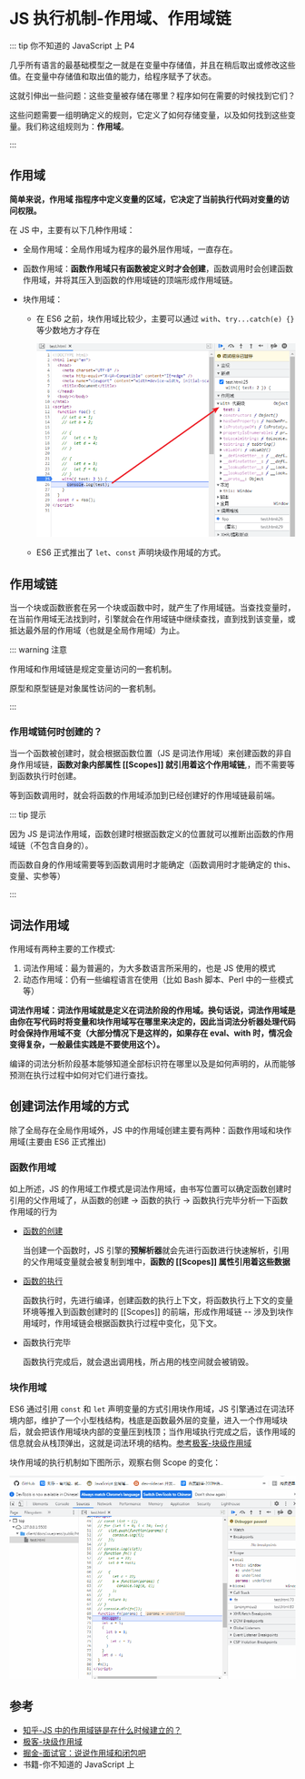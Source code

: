 # JS 执行机制-作用域、作用域链

::: tip 你不知道的 JavaScript 上 P4

几乎所有语言的最基础模型之一就是在变量中存储值，并且在稍后取出或修改这些值。在变量中存储值和取出值的能力，给程序赋予了状态。

这就引伸出一些问题：这些变量被存储在哪里？程序如何在需要的时候找到它们？

这些问题需要一组明确定义的规则，它定义了如何存储变量，以及如何找到这些变量。我们称这组规则为：**作用域**。

:::

## 作用域

**简单来说，作用域 指程序中定义变量的区域，它决定了当前执行代码对变量的访问权限。**

在 JS 中，主要有以下几种作用域：

- 全局作用域：全局作用域为程序的最外层作用域，一直存在。

- 函数作用域：**函数作用域只有函数被定义时才会创建**，函数调用时会创建函数作用域，并将其压入到函数的作用域链的顶端形成作用域链。

- 块作用域：

  - 在 ES6 之前，块作用域比较少，主要可以通过 `with`、`try...catch(e) {}`等少数地方才存在

    ![image-20211125110314240](/img/47.png)

  - ES6 正式推出了 `let`、`const` 声明块级作用域的方式。

## 作用域链

当一个块或函数嵌套在另一个块或函数中时，就产生了作用域链。当查找变量时，在当前作用域无法找到时，引擎就会在作用域链中继续查找，直到找到该变量，或抵达最外层的作用域（也就是全局作用域）为止。

::: warning 注意

作用域和作用域链是规定变量访问的一套机制。

原型和原型链是对象属性访问的一套机制。

:::

### 作用域链何时创建的？

当一个函数被创建时，就会根据函数位置（JS 是词法作用域）来创建函数的非自身作用域链，**函数对象内部属性 [[Scopes]] 就引用着这个作用域链**,，而不需要等到函数执行时创建。

等到函数调用时，就会将函数的作用域添加到已经创建好的作用域链最前端。

::: tip 提示

因为 JS 是词法作用域，函数创建时根据函数定义的位置就可以推断出函数的作用域链（不包含自身的）。

而函数自身的作用域需要等到函数调用时才能确定（函数调用时才能确定的 this、变量、实参等）

:::

## 词法作用域

作用域有两种主要的工作模式:

1. 词法作用域：最为普遍的，为大多数语言所采用的，也是 JS 使用的模式
2. 动态作用域：仍有一些编程语言在使用（比如 Bash 脚本、Perl 中的一些模式等）

**词法作用域：词法作用域就是定义在词法阶段的作用域。换句话说，词法作用域是由你在写代码时将变量和块作用域写在哪里来决定的，因此当词法分析器处理代码时会保持作用域不变（大部分情况下是这样的，如果存在 eval、with 时，情况会变得复杂，一般最佳实践是不要使用这个）。**

编译的词法分析阶段基本能够知道全部标识符在哪里以及是如何声明的，从而能够预测在执行过程中如何对它们进行查找。

## 创建词法作用域的方式

除了全局存在全局作用域外，JS 中的作用域创建主要有两种：函数作用域和块作用域(主要由 ES6 正式推出)

### 函数作用域

如上所述，JS 的作用域工作模式是词法作用域，由书写位置可以确定函数创建时引用的父作用域了，从函数的创建 -> 函数的执行 -> 函数执行完毕分析一下函数作用域的行为

- [函数的创建](/js/function#闭包给惰性解析带来的问题)

  当创建一个函数时，JS 引擎的**预解析器**就会先进行函数进行快速解析，引用的父作用域变量就会被复制到堆中，**函数的 [[Scopes]] 属性引用着这些数据**

- [函数的执行](/js/executionContext#执行上下文的生命周期)

  函数执行时，先进行编译，创建函数的执行上下文，将函数执行上下文的变量环境等推入到函数创建时的 [[Scopes]] 的前端，形成作用域链 -- 涉及到块作用域时，作用域链会根据函数执行过程中变化，见下文。

- 函数执行完毕

  函数执行完成后，就会退出调用栈，所占用的栈空间就会被销毁。

### 块作用域

ES6 通过引用 `const` 和 `let` 声明变量的方式引用块作用域，JS 引擎通过在词法环境内部，维护了一个小型栈结构，栈底是函数最外层的变量，进入一个作用域块后，就会把该作用域块内部的变量压到栈顶；当作用域执行完成之后，该作用域的信息就会从栈顶弹出，这就是词法环境的结构。[参考极客-块级作用域](https://time.geekbang.org/column/article/126339)

块作用域的执行机制如下图所示，观察右侧 Scope 的变化：

![动画1](/img/57.gif)

## 参考

- [知乎-JS 中的作用域链是在什么时候建立的？](https://www.zhihu.com/question/36751764)
- [极客-块级作用域](https://time.geekbang.org/column/article/126339)
- [掘金-面试官：说说作用域和闭包吧](https://juejin.cn/post/6844904165672484871)
- 书籍-你不知道的 JavaScript 上
